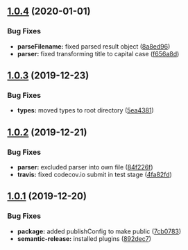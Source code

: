 ## [1.0.4](https://github.com/saschazar21/mdx-extended-loader/compare/v1.0.3...v1.0.4) (2020-01-01)


### Bug Fixes

* **parseFilename:** fixed parsed result object ([8a8ed96](https://github.com/saschazar21/mdx-extended-loader/commit/8a8ed965be4678c8ef381e6fe57e23d822939b7a))
* **parser:** fixed transforming title to capital case ([f656a8d](https://github.com/saschazar21/mdx-extended-loader/commit/f656a8d0948cd327ecc0417074db43507628529e))

## [1.0.3](https://github.com/saschazar21/mdx-extended-loader/compare/v1.0.2...v1.0.3) (2019-12-23)


### Bug Fixes

* **types:** moved types to root directory ([5ea4381](https://github.com/saschazar21/mdx-extended-loader/commit/5ea438144e0adf200acd4752ebc4cfd34ce6880c))

## [1.0.2](https://github.com/saschazar21/mdx-extended-loader/compare/v1.0.1...v1.0.2) (2019-12-21)


### Bug Fixes

* **parser:** excluded parser into own file ([84f226f](https://github.com/saschazar21/mdx-extended-loader/commit/84f226f24c24dd9fdb50b4bc9421beb654bb7184))
* **travis:** fixed codecov.io submit in test stage ([4fa82fd](https://github.com/saschazar21/mdx-extended-loader/commit/4fa82fd3ecdb03c11087731c470ecf0bd1f633ab))

## [1.0.1](https://github.com/saschazar21/mdx-extended-loader/compare/v1.0.0...v1.0.1) (2019-12-20)


### Bug Fixes

* **package:** added publishConfig to make public ([7cb0783](https://github.com/saschazar21/mdx-extended-loader/commit/7cb078373025e2a30a6e538a527c70a49a5f3c9c))
* **semantic-release:** installed plugins ([892dec7](https://github.com/saschazar21/mdx-extended-loader/commit/892dec7d8db755dfc520c06ed6e973ae434c0f75))
